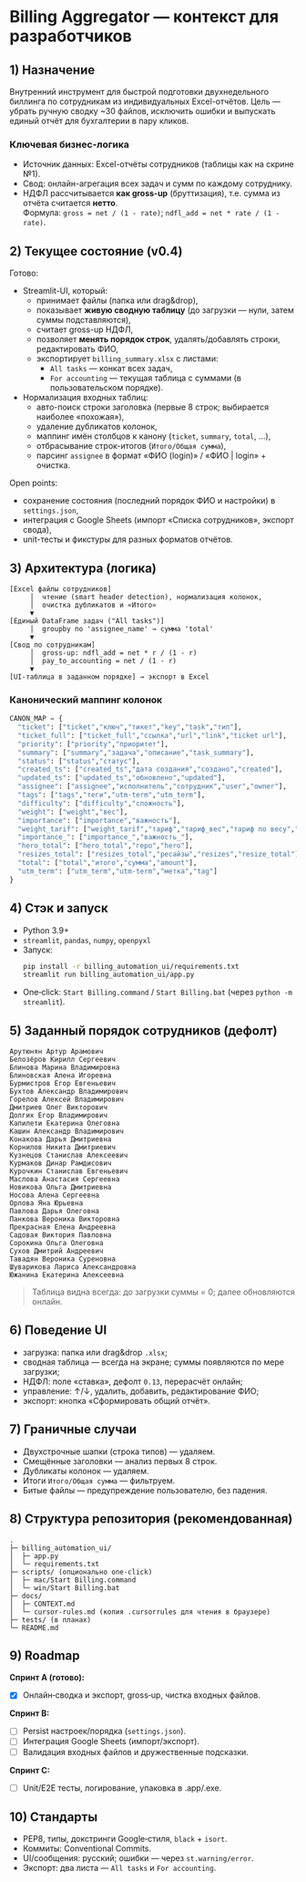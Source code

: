 # Billing Aggregator — контекст для разработчиков

## 1) Назначение
Внутренний инструмент для быстрой подготовки двухнедельного биллинга по сотрудникам
из индивидуальных Excel-отчётов. Цель — убрать ручную сводку ~30 файлов, исключить ошибки
и выпускать единый отчёт для бухгалтерии в пару кликов.

### Ключевая бизнес-логика
- Источник данных: Excel-отчёты сотрудников (таблицы как на скрине №1).
- Свод: онлайн-агрегация всех задач и сумм по каждому сотруднику.
- НДФЛ рассчитывается **как gross-up** (бруттизация), т.е. сумма из отчёта считается **нетто**.  
  Формула: `gross = net / (1 - rate)`; `ndfl_add = net * rate / (1 - rate)`.

## 2) Текущее состояние (v0.4)
Готово:
- Streamlit-UI, который:
  - принимает файлы (папка или drag&drop),
  - показывает **живую сводную таблицу** (до загрузки — нули, затем суммы подставляются),
  - считает gross-up НДФЛ,
  - позволяет **менять порядок строк**, удалять/добавлять строки, редактировать ФИО,
  - экспортирует `billing_summary.xlsx` с листами:
    - `All tasks` — конкат всех задач,
    - `For accounting` — текущая таблица с суммами (в пользовательском порядке).
- Нормализация входных таблиц:
  - авто-поиск строки заголовка (первые 8 строк; выбирается наиболее «похожая»),
  - удаление дубликатов колонок,
  - маппинг имён столбцов к канону (`ticket`, `summary`, `total`, …),
  - отбрасывание строк-итогов (`Итого/Общая сумма`),
  - парсинг `assignee` в формат «ФИО (login)» / «ФИО | login» + очистка.

Open points:
- сохранение состояния (последний порядок ФИО и настройки) в `settings.json`,
- интеграция с Google Sheets (импорт «Списка сотрудников», экспорт свода),
- unit-тесты и фикстуры для разных форматов отчётов.

## 3) Архитектура (логика)
```
[Excel файлы сотрудников]
     │  чтение (smart header detection), нормализация колонок,
     │  очистка дубликатов и «Итого»
     ▼
[Единый DataFrame задач ("All tasks")]
     │  groupby по 'assignee_name' → сумма 'total'
     ▼
[Свод по сотрудникам]
     │  gross-up: ndfl_add = net * r / (1 - r)
     │  pay_to_accounting = net / (1 - r)
     ▼
[UI-таблица в заданном порядке] → экспорт в Excel
```

### Канонический маппинг колонок
```python
CANON_MAP = {
  "ticket": ["ticket","ключ","тикет","key","task","тип"],
  "ticket_full": ["ticket_full","ссылка","url","link","ticket url"],
  "priority": ["priority","приоритет"],
  "summary": ["summary","задача","описание","task_summary"],
  "status": ["status","статус"],
  "created_ts": ["created_ts","дата создания","создано","created"],
  "updated_ts": ["updated_ts","обновлено","updated"],
  "assignee": ["assignee","исполнитель","сотрудник","user","owner"],
  "tags": ["tags","теги","utm-term","utm_term"],
  "difficulty": ["difficulty","сложность"],
  "weight": ["weight","вес"],
  "importance": ["importance","важность"],
  "weight_tarif": ["weight_tarif","тариф","тариф_вес","тариф по весу","тариф по задачам"],
  "importance_": ["importance_","важность_"],
  "hero_total": ["hero_total","геро","hero"],
  "resizes_total": ["resizes_total","ресайзы","resizes","resize_total"],
  "total": ["total","итого","сумма","amount"],
  "utm_term": ["utm_term","utm-term","метка","tag"]
}
```

## 4) Стэк и запуск
- Python 3.9+
- `streamlit`, `pandas`, `numpy`, `openpyxl`
- Запуск:
  ```bash
  pip install -r billing_automation_ui/requirements.txt
  streamlit run billing_automation_ui/app.py
  ```
- One‑click: `Start Billing.command` / `Start Billing.bat` (через `python -m streamlit`).

## 5) Заданный порядок сотрудников (дефолт)
```
Арутюнян Артур Арамович
Белозёров Кирилл Сергеевич
Блинова Марина Владимировна
Блиновская Алена Игоревна
Бурмистров Егор Евгеньевич
Бухтов Александр Владимирович
Горелов Алексей Владимирович
Дмитриев Олег Викторович
Долгих Егор Владимирович
Капилети Екатерина Олеговна
Кашин Александр Владимирович
Конакова Дарья Дмитриевна
Корнилов Никита Дмитриевич
Кузнецов Станислав Алексеевич
Курмаков Динар Рамдисович
Курочкин Станислав Евгеньевич
Маслова Анастасия Сергеевна
Новикова Ольга Дмитриевна
Носова Алена Сергеевна
Орлова Яна Юрьевна
Павлова Дарья Олеговна
Панкова Вероника Викторовна
Прекрасная Елена Андреевна
Садовая Виктория Павловна
Сорокина Ольга Олеговна
Сухов Дмитрий Андреевич
Тавадян Вероника Суреновна
Шуварикова Лариса Александровна
Южанина Екатерина Алексеевна
```
> Таблица видна всегда: до загрузки суммы = 0; далее обновляются онлайн.

## 6) Поведение UI
- загрузка: папка или drag&drop `.xlsx`;
- сводная таблица — всегда на экране; суммы появляются по мере загрузки;
- НДФЛ: поле «ставка», дефолт `0.13`, перерасчёт онлайн;
- управление: ↑/↓, удалить, добавить, редактирование ФИО;
- экспорт: кнопка «Сформировать общий отчёт».

## 7) Граничные случаи
- Двухстрочные шапки (строка типов) — удаляем.
- Смещённые заголовки — анализ первых 8 строк.
- Дубликаты колонок — удаляем.
- Итоги `Итого/Общая сумма` — фильтруем.
- Битые файлы — предупреждение пользователю, без падения.

## 8) Структура репозитория (рекомендованная)
```
.
├─ billing_automation_ui/
│  ├─ app.py
│  └─ requirements.txt
├─ scripts/ (опционально one‑click)
│  ├─ mac/Start Billing.command
│  └─ win/Start Billing.bat
├─ docs/
│  ├─ CONTEXT.md
│  └─ cursor-rules.md (копия .cursorrules для чтения в браузере)
├─ tests/ (в планах)
└─ README.md
```

## 9) Roadmap
**Спринт А (готово):**
- [x] Онлайн‑сводка и экспорт, gross‑up, чистка входных файлов.

**Спринт B:**
- [ ] Persist настроек/порядка (`settings.json`).
- [ ] Интеграция Google Sheets (импорт/экспорт).
- [ ] Валидация входных файлов и дружественные подсказки.

**Спринт C:**
- [ ] Unit/E2E тесты, логирование, упаковка в .app/.exe.

## 10) Стандарты
- PEP8, типы, докстринги Google‑стиля, `black` + `isort`.
- Коммиты: Conventional Commits.
- UI/сообщения: русский; ошибки — через `st.warning/error`.
- Экспорт: два листа — `All tasks` и `For accounting`.
